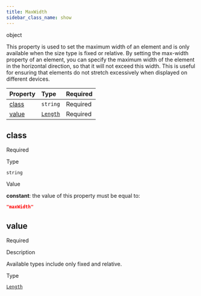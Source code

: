 ```yaml
---
title: MaxWidth
sidebar_class_name: show
---
```


<div className="section-type">

<div className="badge-type">object</div>

</div>

This property is used to set the maximum width of an element and is only available when the size type is fixed or relative. By setting the max-width property of an element, you can specify the maximum width of the element in the horizontal direction, so that it will not exceed this width. This is useful for ensuring that elements do not stretch excessively when displayed on different devices.

<div className="property-preview">

<div className="property-table">

| Property        | Type                             | Required                                            |
| :-------------- | :------------------------------- | :-------------------------------------------------- |
| [class](#class) | `string`                         | <span className="property-required">Required</span> |
| [value](#value) | [`Length`](/specs/layout/length) | <span className="property-required">Required</span> |

</div>

</div>

<div className="property">

<div className="property-heading">

## class

<span className="property-required">Required</span>

</div>

<div className="property-item">

Type

`string`

</div>

<div className="property-item">

Value

<div className="value-description">

**constant**: the value of this property must be equal to:

```json
"maxWidth"
```

</div>

</div>

</div>

<div className="property">

<div className="property-heading">

## value

<span className="property-required">Required</span>

</div>

<div className="property-item">

Description

Available types include only fixed and relative.

</div>

<div className="property-item">

Type

[`Length`](/specs/layout/length)

</div>

</div>
